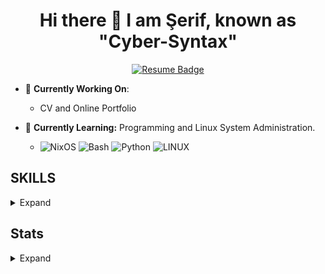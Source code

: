 <h1 align="center"> Hi there 👋 I am Şerif, known as "Cyber-Syntax" </h1>

<div align="center">
	
[![Resume Badge](https://img.shields.io/badge/Resume-%23121011.svg?style=for-the-badge)](https://cyber-syntax.github.io/) 
</div>

- 🔭 **Currently Working On**:
	- CV and Online Portfolio

- 🌱 **Currently Learning:** Programming and Linux System Administration.
	- ![NixOS](https://img.shields.io/badge/NIXOS-5277C3.svg?style=for-the-badge&logo=NixOS&logoColor=white) ![Bash](https://img.shields.io/badge/bash-%23121011.svg?style=for-the-badge&logo=gnu-bash&logoColor=white) ![Python](https://img.shields.io/badge/python-3670A0?style=for-the-badge&logo=python&logoColor=ffdd54) ![LINUX](https://img.shields.io/badge/Linux-FCC624?style=for-the-badge&logo=linux&logoColor=black)


## SKILLS
<details>
  <summary>Expand</summary>

### 📚 **Self-Taught Languages**
![Python](https://img.shields.io/badge/python-3670A0?style=for-the-badge&logo=python&logoColor=ffdd54) ![Bash](https://img.shields.io/badge/bash-%23121011.svg?style=for-the-badge&logo=gnu-bash&logoColor=white) 
  
### 🎓 **Core School Languages**
![JavaScript](https://img.shields.io/badge/javascript-%23323330.svg?style=for-the-badge&logo=javascript&logoColor=%23F7DF1E) ![C++](https://img.shields.io/badge/c++-%2300599C.svg?style=for-the-badge&logo=c%2B%2B&logoColor=white) 
![C#](https://img.shields.io/badge/C%23-239120?style=for-the-badge&logo=c-sharp&logoColor=white)
![MySQL](https://img.shields.io/badge/MySQL-%230074a1.svg?style=for-the-badge&logo=mysql&logoColor=white) 
![Microsoft SQL Server](https://img.shields.io/badge/Microsoft_SQL_Server-CC2927?style=for-the-badge&logo=microsoft-sql-server&logoColor=white) 
![MATLAB](https://img.shields.io/badge/MATLAB-0076A8?style=for-the-badge&logo=mathworks&logoColor=white) 
![HTML](https://img.shields.io/badge/HTML5-E34F26?style=for-the-badge&logo=html5&logoColor=white) 
![CSS](https://img.shields.io/badge/CSS3-1572B6?style=for-the-badge&logo=css3&logoColor=white) 
![PHP](https://img.shields.io/badge/PHP-777BB4?style=for-the-badge&logo=php&logoColor=white)
![Joomla](https://img.shields.io/badge/Joomla-%23716EAA.svg?style=for-the-badge&logo=joomla&logoColor=white) ![WordPress](https://img.shields.io/badge/WordPress-%2321759B.svg?style=for-the-badge&logo=wordpress&logoColor=white)

### **Self-Taught Skills**
![LINUX](https://img.shields.io/badge/Linux-FCC624?style=for-the-badge&logo=linux&logoColor=black) ![Git](https://img.shields.io/badge/git-%23F05033.svg?style=for-the-badge&logo=git&logoColor=white) ![GitHub](https://img.shields.io/badge/github-%23121011.svg?style=for-the-badge&logo=github&logoColor=white) ![GitHub Pages](https://img.shields.io/badge/GitHub_Pages-%23327FC7.svg?style=for-the-badge&logo=github&logoColor=white) ![Markdown](https://img.shields.io/badge/markdown-%23000000.svg?style=for-the-badge&logo=markdown&logoColor=white) ![Hugo](https://img.shields.io/badge/Hugo-%23FF4088.svg?style=for-the-badge&logo=hugo&logoColor=white)
 ![Apache](https://img.shields.io/badge/apache-%23D42029.svg?style=for-the-badge&logo=apache&logoColor=white) ![Jekyll](https://img.shields.io/badge/Jekyll-%23CC0000.svg?style=for-the-badge&logo=jekyll&logoColor=white) ![Bootstrap](https://img.shields.io/badge/Bootstrap-563D7C?style=for-the-badge&logo=bootstrap&logoColor=white)  ![WampServer](https://img.shields.io/badge/WampServer-%23FF7F50.svg?style=for-the-badge&logo=wampserver&logoColor=white)
![XAMPP](https://img.shields.io/badge/XAMPP-%2300D7A0.svg?style=for-the-badge&logo=xampp&logoColor=white)
  

### **Others**
![Next Cloud](https://img.shields.io/badge/Next%20Cloud-0B94DE?style=for-the-badge&logo=nextcloud&logoColor=white) ![NeoVim](https://img.shields.io/badge/NeoVim-%2357A143.svg?style=for-the-badge&logo=neovim&logoColor=white) ![Vim](https://img.shields.io/badge/VIM-%2311AB00.svg?style=for-the-badge&logo=vim&logoColor=white) ![DigitalOcean](https://img.shields.io/badge/DigitalOcean-%230167ff.svg?style=for-the-badge&logo=digitalOcean&logoColor=white) ![Visual Studio Code](https://img.shields.io/badge/Visual%20Studio%20Code-0078d7.svg?style=for-the-badge&logo=visual-studio-code&logoColor=white) ![Visual Basic](https://img.shields.io/badge/Visual_Basic-0076A8?style=for-the-badge&logo=visual-studio&logoColor=white) ![LibreOffice](https://img.shields.io/badge/LibreOffice-%2318A303?style=for-the-badge&logo=LibreOffice&logoColor=white) 

### 🐧 Operating Systems
![Arch](https://img.shields.io/badge/Arch%20Linux-1793D1?logo=arch-linux&logoColor=fff&style=for-the-badge) ![Debian](https://img.shields.io/badge/Debian-D70A53?style=for-the-badge&logo=debian&logoColor=white) ![Fedora](https://img.shields.io/badge/Fedora-294172?style=for-the-badge&logo=fedora&logoColor=white) ![Kali](https://img.shields.io/badge/Kali-268BEE?style=for-the-badge&logo=kalilinux&logoColor=white) ![Linux Mint](https://img.shields.io/badge/Linux%20Mint-87CF3E?style=for-the-badge&logo=Linux%20Mint&logoColor=white) ![Manjaro](https://img.shields.io/badge/Manjaro-35BF5C?style=for-the-badge&logo=Manjaro&logoColor=white)   ![Tails](https://img.shields.io/badge/Tails%20-56347C?&style=for-the-badge&logo=tails&logoColor=white) ![Qubes OS](https://img.shields.io/badge/Qubes_OS-%23724272.svg?style=for-the-badge&logo=qubes-os&logoColor=white) ![Windows XP](https://img.shields.io/badge/Windows%20xp-003399?style=for-the-badge&logo=windowsxp&logoColor=white) ![Windows 11](https://img.shields.io/badge/Windows%2011-%230079d5.svg?style=for-the-badge&logo=Windows%2011&logoColor=white) ![Whonix](https://img.shields.io/badge/Whonix-%23424242.svg?style=for-the-badge&logo=https://www.whonix.org/w/images/1/19/Whonix-logo.svg&logoColor=white) ![Pop!\_OS](https://img.shields.io/badge/Pop!_OS-48B9C7?style=for-the-badge&logo=Pop!_OS&logoColor=white) ![Gentoo](https://img.shields.io/badge/Gentoo-54487A?style=for-the-badge&logo=gentoo&logoColor=white) ![NixOS](https://img.shields.io/badge/NIXOS-5277C3.svg?style=for-the-badge&logo=NixOS&logoColor=white)
  
</details>

## Stats
 <details>
<summary>Expand</summary>
   
[![Cyber-Syntax Statics](https://github-readme-stats.vercel.app/api?username=Cyber-Syntax&show_icons=true&theme=dark)](https://Cyber-Syntax.dev) 
[![Top Langs](https://github-readme-stats.vercel.app/api/top-langs/?username=Cyber-Syntax&layout=compact&theme=vision-friendly-dark)](https://github.com/anuraghazra/github-readme-stats) ![](https://github-readme-streak-stats.herokuapp.com/?user=cyber-syntax&theme=dark&hide_border=false)
![](https://github-contributor-stats.vercel.app/api?username=cyber-syntax&limit=5&theme=dark&combine_all_yearly_contributions=true)
![](https://github-profile-trophy.vercel.app/?username=cyber-syntax&theme=radical&no-frame=true&no-bg=false&margin-w=4)

</details>
